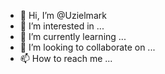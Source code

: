 - 👋 Hi, I’m @Uzielmark
- 👀 I’m interested in ...
- 🌱 I’m currently learning ...
- 💞️ I’m looking to collaborate on ...
- 📫 How to reach me ...

<!---
Uzielmark/Uzielmark is a ✨ special ✨ repository because its `README.md` (this file) appears on your GitHub profile.
You can click the Preview link to take a look at your changes.
--->
